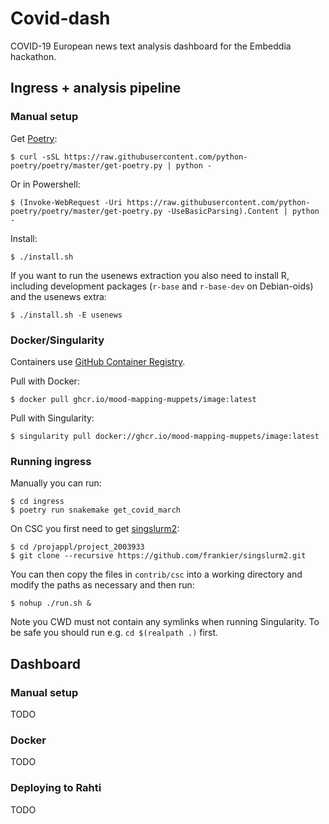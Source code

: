 # Covid-dash

COVID-19 European news text analysis dashboard for the Embeddia hackathon.

## Ingress + analysis pipeline

### Manual setup

Get [Poetry](https://python-poetry.org/):

    $ curl -sSL https://raw.githubusercontent.com/python-poetry/poetry/master/get-poetry.py | python -

Or in Powershell:

    $ (Invoke-WebRequest -Uri https://raw.githubusercontent.com/python-poetry/poetry/master/get-poetry.py -UseBasicParsing).Content | python -

Install:

    $ ./install.sh

If you want to run the usenews extraction you also need to install R, including
development packages (`r-base` and `r-base-dev` on Debian-oids) and the usenews
extra:

    $ ./install.sh -E usenews

### Docker/Singularity

Containers use [GitHub Container
Registry](https://github.com/orgs/mood-mapping-muppets/packages?ecosystem=container).

Pull with Docker:

    $ docker pull ghcr.io/mood-mapping-muppets/image:latest

Pull with Singularity:

    $ singularity pull docker://ghcr.io/mood-mapping-muppets/image:latest

### Running ingress

Manually you can run:

    $ cd ingress
    $ poetry run snakemake get_covid_march

On CSC you first need to get [singslurm2](https://github.com/frankier/singslurm2):

    $ cd /projappl/project_2003933
    $ git clone --recursive https://github.com/frankier/singslurm2.git

You can then copy the files in `contrib/csc` into a working directory and
modify the paths as necessary and then run:

    $ nohup ./run.sh &

Note you CWD must not contain any symlinks when running Singularity. To be safe
you should run e.g. `cd $(realpath .)` first.

## Dashboard

### Manual setup

TODO

### Docker

TODO

### Deploying to Rahti

TODO
